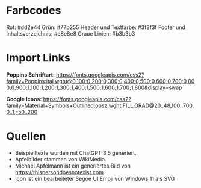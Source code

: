 # Farbcodes

Rot: #dd2e44
Grün: #77b255
Header und Textfarbe: #3f3f3f
Footer und Inhaltsverzeichnis: #e8e8e8
Graue Linien: #b3b3b3


# Import Links

**Poppins Schriftart:**
https://fonts.googleapis.com/css2?family=Poppins:ital,wght@0,100;0,200;0,300;0,400;0,500;0,600;0,700;0,800;0,900;1,100;1,200;1,300;1,400;1,500;1,600;1,700;1,800&display=swap

**Google Icons:**
https://fonts.googleapis.com/css2?family=Material+Symbols+Outlined:opsz,wght,FILL,GRAD@20..48,100..700,0..1,-50..200


# Quellen
- Beispielltexte wurden mit ChatGPT 3.5 generiert.
- Apfelbilder stammen von WikiMedia.
- Michael Apfelmann ist ein generiertes Bild von https://thispersondoesnotexist.com
- Icon ist ein bearbeiteter Segoe UI Emoji von Windows 11 als SVG